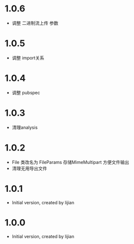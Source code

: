 # 1.0.6

- 调整 二进制流上传 参数

# 1.0.5

- 调整 import关系

# 1.0.4

- 调整 pubspec

# 1.0.3

- 清理analysis

# 1.0.2

- File 类改名为 FileParams 存储MimeMultipart 方便文件输出
- 清理无用导出文件

# 1.0.1

- Initial version, created by lijian

# 1.0.0

- Initial version, created by lijian

